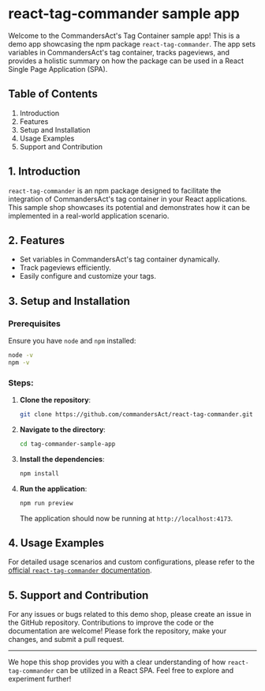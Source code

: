 # react-tag-commander sample app

Welcome to the CommandersAct's Tag Container sample app! This is a demo app showcasing the npm package `react-tag-commander`. The app sets variables in CommandersAct's tag container, tracks pageviews, and provides a holistic summary on how the package can be used in a React Single Page Application (SPA).

## Table of Contents

1. Introduction
2. Features
3. Setup and Installation
4. Usage Examples
5. Support and Contribution

## 1. Introduction

`react-tag-commander` is an npm package designed to facilitate the integration of CommandersAct's tag container in your React applications. This sample shop showcases its potential and demonstrates how it can be implemented in a real-world application scenario.

## 2. Features

- Set variables in CommandersAct's tag container dynamically.
- Track pageviews efficiently.
- Easily configure and customize your tags.

## 3. Setup and Installation

### Prerequisites

Ensure you have `node` and `npm` installed:

```bash
node -v
npm -v
```

### Steps:

1. **Clone the repository**:

   ```bash
   git clone https://github.com/commandersAct/react-tag-commander.git
   ```

2. **Navigate to the directory**:

   ```bash
   cd tag-commander-sample-app
   ```

3. **Install the dependencies**:

   ```bash
   npm install
   ```

4. **Run the application**:

   ```bash
   npm run preview
   ```

   The application should now be running at `http://localhost:4173`.

## 4. Usage Examples

For detailed usage scenarios and custom configurations, please refer to the [official `react-tag-commander` documentation](../README.md).

## 5. Support and Contribution

For any issues or bugs related to this demo shop, please create an issue in the GitHub repository. Contributions to improve the code or the documentation are welcome! Please fork the repository, make your changes, and submit a pull request.

---

We hope this shop provides you with a clear understanding of how `react-tag-commander` can be utilized in a React SPA. Feel free to explore and experiment further!
